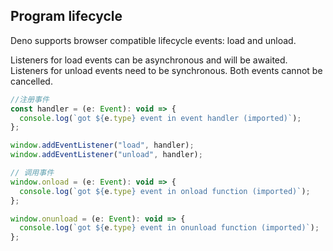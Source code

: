 ## Program lifecycle

Deno supports browser compatible lifecycle events: load and unload. 

Listeners for load events can be asynchronous and will be awaited. Listeners for unload events need to be synchronous. Both events cannot be cancelled.

```js
//注册事件
const handler = (e: Event): void => {
  console.log(`got ${e.type} event in event handler (imported)`);
};

window.addEventListener("load", handler);
window.addEventListener("unload", handler);

// 调用事件
window.onload = (e: Event): void => {
  console.log(`got ${e.type} event in onload function (imported)`);
};

window.onunload = (e: Event): void => {
  console.log(`got ${e.type} event in onunload function (imported)`);
};
```